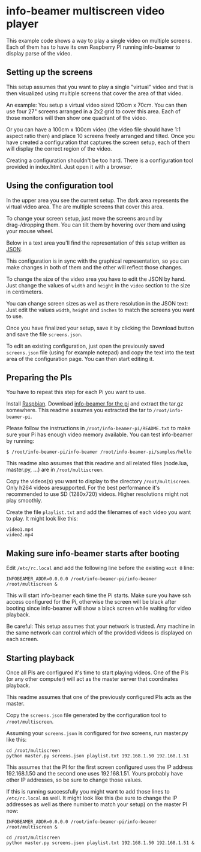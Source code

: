 info-beamer multiscreen video player
====================================

This example code shows a way to play a single video on multiple
screens. Each of them has to have its own Raspberry PI running
info-beamer to display parse of the video.


Setting up the screens
----------------------

This setup assumes that you want to play a single "virtual" video 
and that is then visualized using multiple screens that cover
the area of that video.

An example: You setup a virtual video sized 120cm x 70cm. You
can then use four 27" screens arranged in a 2x2 grid to cover
this area. Each of those monitors will then show one quadrant
of the video.

Or you can have a 100cm x 100cm video (the video file should
have 1:1 aspect ratio then) and place 10 screens freely arranged
and tilted. Once you have created a configuration that captures
the screen setup, each of them will display the correct region
of the video.

Creating a configuration shouldn't be too hard. There is a
configuration tool provided in index.html. Just open it
with a browser.

Using the configuration tool
----------------------------

In the upper area you see the current setup. The dark area
represents the virtual video area. The are multiple screens
that cover this area.

To change your screen setup, just move the screens around
by drag-/dropping them. You can tilt them by hovering over
them and using your mouse wheel.

Below in a text area you'll find the representation of this
setup written as [JSON](https://en.wikipedia.org/wiki/JSON).

This configuration is in sync with the graphical
representation, so you can make changes in both of them
and the other will reflect those changes.

To change the size of the video area you have to edit the
JSON by hand. Just change the values of `width` and `height`
in the `video` section to the size in centimeters.

You can change screen sizes as well as there resolution
in the JSON text: Just edit the values `width`, `height`
and `inches` to match the screens you want to use.

Once you have finalized your setup, save it by clicking
the Download button and save the file `screens.json`.

To edit an existing configuration, just open the
previously saved `screens.json` file (using for
example notepad) and copy the text into the text area
of the configuration page. You can then start editing
it.

Preparing the PIs
-----------------

You have to repeat this step for each Pi you want to
use.

Install [Raspbian](http://raspbian.org). 
Download [info-beamer for the pi](https://info-beamer.com/pi)
and extract the tar.gz somewhere. This readme assumes
you extracted the tar to `/root/info-beamer-pi`.

Please follow the instructions in 
`/root/info-beamer-pi/README.txt` to make sure your
Pi has enough video memory available. You can test
info-beamer by running:

```
$ /root/info-beamer-pi/info-beamer /root/info-beamer-pi/samples/hello
```

This readme also assumes that this readme and all
related files (node.lua, master.py, ...) are in
`/root/multiscreen`.

Copy the videos(s) you want to display to the directory
`/root/multiscreen`. Only h264 videos aresupported. For the
best performance it's recommended to use SD (1280x720)
videos. Higher resolutions might not play smoothly.

Create the file `playlist.txt` and add the filenames
of each video you want to play. It might look like this:

```
video1.mp4
video2.mp4
```

Making sure info-beamer starts after booting
--------------------------------------------

Edit `/etc/rc.local` and add the following line
before the existing `exit 0` line:

```
INFOBEAMER_ADDR=0.0.0.0 /root/info-beamer-pi/info-beamer /root/multiscreen &
```

This will start info-beamer each time the Pi
starts. Make sure you have ssh access configured
for the Pi, otherwise the screen will be black
after booting since info-beamer will show a
black screen while waiting for video playback.

Be careful: This setup assumes that your network
is trusted. Any machine in the same network
can control which of the provided videos is
displayed on each screen.

Starting playback
-----------------

Once all PIs are configured it's time to start playing
videos. One of the PIs (or any other computer) will
act as the master server that coordinates playback.

This readme assumes that one of the previously
configured PIs acts as the master.

Copy the `screens.json` file generated by the
configuration tool to `/root/multiscreen`. 

Assuming your `screens.json` is configured for *two*
screens, run master.py like this:

```
cd /root/multiscreen
python master.py screens.json playlist.txt 192.168.1.50 192.168.1.51
```

This assumes that the PI for the first screen configured uses
the IP address 192.168.1.50 and the second one uses 192.168.1.51.
Yours probably have other IP addresses, so be sure to change those
values.

If this is running successfully you might want to add
those lines to `/etc/rc.local` as well. It might look like this
(be sure to change the IP addresses as well as there number
to match your setup) on the master PI now:

```
INFOBEAMER_ADDR=0.0.0.0 /root/info-beamer-pi/info-beamer /root/multiscreen &

cd /root/multiscreen
python master.py screens.json playlist.txt 192.168.1.50 192.168.1.51 &
```
